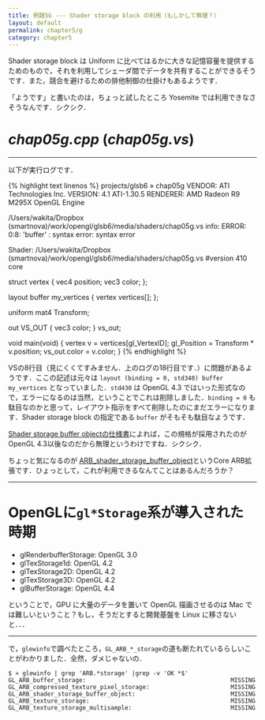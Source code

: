 ```yaml
---
title: 例題5G --- Shader storage block の利用（もしかして無理？）
layout: default
permalink: chapter5/g
category: chapter5
---
```


Shader storage block は Uniform に比べてはるかに大きな記憶容量を提供するためのもので，それを利用してシェーダ間でデータを共有することができるそうです．また，競合を避けるための排他制御の仕掛けもあるようです．

「ようです」と書いたのは，ちょっと試したところ Yosemite では利用できなさそうなんです．シクシク．

# *chap05g.cpp* (*chap05g.vs*)

-----

以下が実行ログです．

{% highlight text linenos %}
projects/glsb6 » chap05g
VENDOR:   ATI Technologies Inc.
VERSION:  4.1 ATI-1.30.5
RENDERER: AMD Radeon R9 M295X OpenGL Engine

/Users/wakita/Dropbox (smartnova)/work/opengl/glsb6/media/shaders/chap05g.vs
info: ERROR: 0:8: 'buffer' : syntax error: syntax error


Shader: /Users/wakita/Dropbox (smartnova)/work/opengl/glsb6/media/shaders/chap05g.vs
#version 410 core

struct vertex {
  vec4 position;
  vec3 color;
};

layout buffer my_vertices {
  vertex vertices[];
};

uniform mat4 Transform;

out VS_OUT {
  vec3 color;
} vs_out;

void main(void) {
  vertex v = vertices[gl_VertexID];
  gl_Position = Transform * v.position;
  vs_out.color = v.color;
}
{% endhighlight %}

VSの8行目（見にくくてすみません．上のログの18行目です．）に問題があるようです．ここの記述は元々は `layout (binding = 0, std340) buffer my_vertices` となっていました．`std430` は OpenGL 4.3 ではいった形式なので，エラーになるのは当然，ということでこれは削除しました．`binding = 0` も駄目なのかと思って，レイアウト指示をすべて削除したのにまだエラーになります．Shader storage block の指定である `buffer` がそもそも駄目なようです．

[Shader storage buffer objectの仕様書](https://www.opengl.org/wiki/Shader_Storage_Buffer_Object)によれば，この規格が採用されたのがOpenGL 4.3以後なのだから無理というわけですね．シクシク．

ちょっと気になるのが [ARB_shader_storage_buffer_object](http://www.opengl.org/registry/specs/ARB/shader_storage_buffer_object.txt)というCore ARB拡張です．ひょっとして，これが利用できるなんてことはあるんだろうか？

-----

# OpenGLに`gl*Storage`系が導入された時期

- glRenderbufferStorage: OpenGL 3.0
- glTexStorage1d: OpenGL 4.2
- glTexStorage2D: OpenGL 4.2
- glTexStorage3D: OpenGL 4.2
- glBufferStorage: OpenGL 4.4

ということで，GPU に大量のデータを置いて OpenGL 描画させるのは Mac では難しいということ？もし，そうだとすると開発基盤を Linux に移さないと．．．

---

で，`glewinfo`で調べたところ，`GL_ARB_*_storage`の道も断たれているらしいことがわかりました．全然，ダメじゃないの．

~~~text
$ » glewinfo | grep 'ARB.*storage' |grep -v 'OK *$'
GL_ARB_buffer_storage:                                         MISSING
GL_ARB_compressed_texture_pixel_storage:                       MISSING
GL_ARB_shader_storage_buffer_object:                           MISSING
GL_ARB_texture_storage:                                        MISSING
GL_ARB_texture_storage_multisample:                            MISSING
~~~
